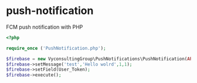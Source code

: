 # push-notification
FCM push notification with PHP
```php
<?php

require_once ('PushNotification.php');

$firebase = new VyconsultingGroup\PushNotifications\PushNotification(API_KEY);
$firebase->setMessage('test','Hello wolrd',1,1);
$firebase->setField(User_Token);
$firebase->execute();
```
